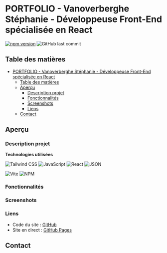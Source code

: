 # PORTFOLIO - Vanoverberghe Stéphanie - Développeuse Front-End spécialisée en React

[![npm version](https://badge.fury.io/js/npm.svg)](https://badge.fury.io/js/npm) ![GitHub last commit](https://img.shields.io/github/last-commit/stephanievanoverberghe/sv-portfolio)

## Table des matières

- [PORTFOLIO - Vanoverberghe Stéphanie - Développeuse Front-End spécialisée en React](#portfolio---vanoverberghe-stéphanie---développeuse-front-end-spécialisée-en-react)
  - [Table des matières](#table-des-matières)
  - [Aperçu](#aperçu)
    - [Description projet](#description-projet)
    - [Fonctionnalités](#fonctionnalités)
    - [Screenshots](#screenshots)
    - [Liens](#liens)
  - [Contact](#contact)

## Aperçu

### Description projet

**Technologies utilisées**

![Tailwind CSS]({https://img.shields.io/badge/Tailwind_CSS-38B2AC?style=for-the-badge&logo=tailwind-css&logoColor=white})
![JavaScript]({https://img.shields.io/badge/JavaScript-323330?style=for-the-badge&logo=javascript&logoColor=F7DF1E})
![React]({https://img.shields.io/badge/React-20232A?style=for-the-badge&logo=react&logoColor=61DAFB})
![JSON]({https://img.shields.io/badge/json-5E5C5C?style=for-the-badge&logo=json&logoColor=white})

![Vite]({https://img.shields.io/badge/Vite-B73BFE?style=for-the-badge&logo=vite&logoColor=FFD62E})
![NPM]({https://img.shields.io/badge/npm-CB3837?style=for-the-badge&logo=npm&logoColor=white})

### Fonctionnalités

### Screenshots

### Liens

- Code du site : [GitHub](https://github.com/stephanievanoverberghe/sv-portfolio)
- Site en direct : [GitHub Pages](https://stephanievanoverberghe.github.io/sv-portfolio/)

## Contact
